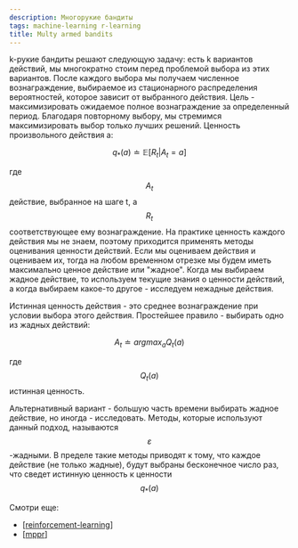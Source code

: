 ```yaml
---
description: Многорукие бандиты
tags: machine-learning r-learning
title: Multy armed bandits
---
```

k-рукие бандиты решают следующую задачу: есть k вариантов действий, мы многократно стоим перед проблемой выбора из этих вариантов. После каждого выбора мы получаем численное вознаграждение, выбираемое из стационарного распределения вероятностей, которое зависит от выбранного действия. Цель - максимизировать ожидаемое полное вознаграждение за определенный период. Благодаря повторному выбору, мы стремимся максимизировать выбор только лучших решений. Ценность произвольного действия a:

$$q_*(a) \doteq \mathbb{E}[R_t|A_t = a]$$

где $$A_t$$ действие, выбранное на шаге t, а $$R_t$$ соответствующее ему вознаграждение. На практике ценность каждого действия мы не знаем, поэтому приходится применять методы оценивания ценности действий. Если мы оцениваем действия и оцениваем их, тогда на любом временном отрезке мы будем иметь максимально ценное действие или "жадное". Когда мы выбираем жадное действие, то используем текущие знания о ценности действий, а когда выбираем какое-то другое - исследуем нежадные действия.

Истинная ценность действия - это среднее вознаграждение при условии выбора этого действия. Простейшее правило - выбирать одно из жадных действий:

$$A_t \doteq argmax_a Q_t(a)$$

где $$Q_t(a)$$ истинная ценность.

Альтернативный вариант - большую часть времени выбирать жадное действие, но иногда - исследовать. Методы, которые используют данный подход, называются $$\varepsilon$$-жадными. В пределе такие методы приводят к тому, что каждое действие (не только жадные), будут выбраны бесконечное число раз, что сведет истинную ценность к ценности $$q_*(a)$$

Смотри еще:

- [[reinforcement-learning]]
- [[mppr]]

[//begin]: # "Autogenerated link references for markdown compatibility"
[reinforcement-learning]: ../lists/reinforcement-learning "Reinforcement learning"
[mppr]: mppr "MPPR"
[//end]: # "Autogenerated link references"